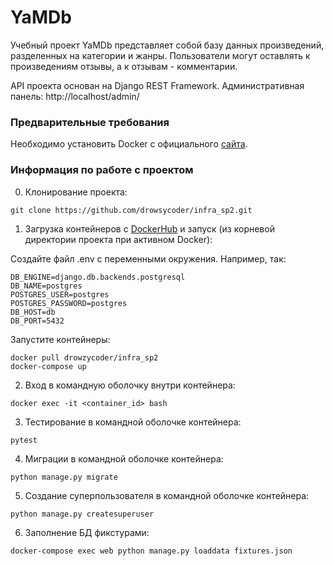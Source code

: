 # YaMDb

Учебный проект YaMDb представляет собой базу данных произведений, разделенных на категории и жанры.
Пользователи могут оставлять к произведениям отзывы, а к отзывам - комментарии.

API проекта основан на Django REST Framework.
Административная панель: http://localhost/admin/


### Предварительные требования

Необходимо установить Docker с официального [сайта](https://www.docker.com/products/docker-desktop).


### Информация по работе с проектом

0. Клонирование проекта:
```
git clone https://github.com/drowsycoder/infra_sp2.git
```   
1. Загрузка контейнеров с [DockerHub](https://hub.docker.com/repository/docker/drowzycoder/infra_sp2) и запуск (из корневой директории проекта при активном Docker):

Создайте файл .env с переменными окружения. Например, так:
```
DB_ENGINE=django.db.backends.postgresql
DB_NAME=postgres
POSTGRES_USER=postgres
POSTGRES_PASSWORD=postgres
DB_HOST=db
DB_PORT=5432
```
Запустите контейнеры:
```
docker pull drowzycoder/infra_sp2
docker-compose up
```
2. Вход в командную оболочку внутри контейнера:
```
docker exec -it <container_id> bash
```
3. Тестирование в командной оболочке контейнера:
```
pytest
```
4. Миграции в командной оболочке контейнера:
```
python manage.py migrate
```
5. Создание суперпользователя в командной оболочке контейнера:
```
python manage.py createsuperuser
```
6. Заполнение БД фикстурами:
```
docker-compose exec web python manage.py loaddata fixtures.json
```
